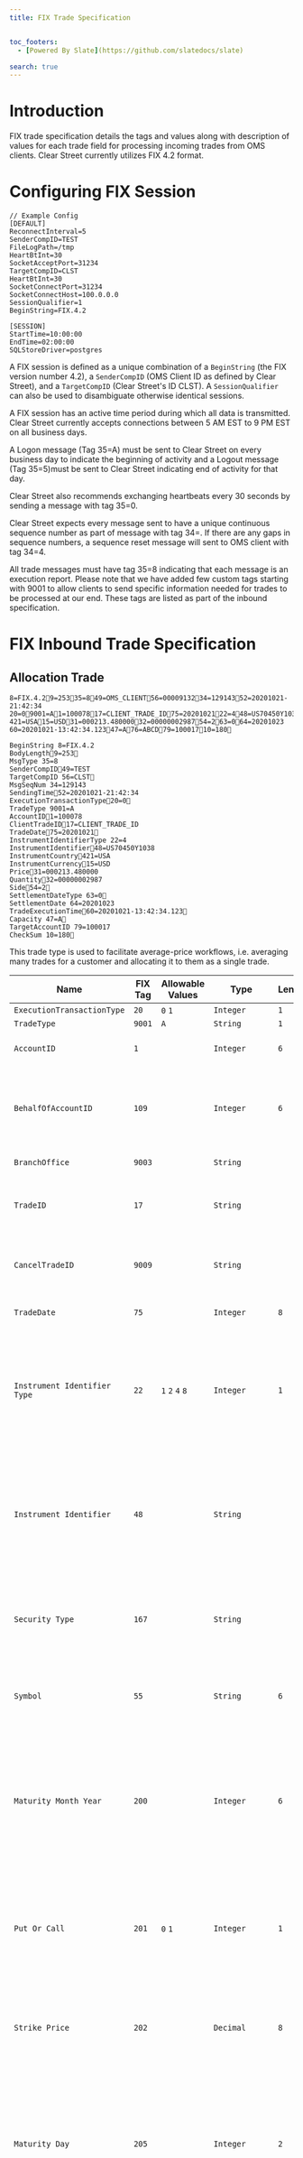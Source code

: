 ```yaml
---
title: FIX Trade Specification


toc_footers:
  - [Powered By Slate](https://github.com/slatedocs/slate)

search: true
---
```


# Introduction
FIX trade specification details the tags and values along with description of values for each trade field for processing incoming trades from OMS clients. Clear Street currently utilizes FIX 4.2 format.

# Configuring FIX Session

```
// Example Config
[DEFAULT]
ReconnectInterval=5
SenderCompID=TEST
FileLogPath=/tmp
HeartBtInt=30
SocketAcceptPort=31234
TargetCompID=CLST
HeartBtInt=30
SocketConnectPort=31234
SocketConnectHost=100.0.0.0
SessionQualifier=1
BeginString=FIX.4.2

[SESSION]
StartTime=10:00:00
EndTime=02:00:00
SQLStoreDriver=postgres
```
A FIX session is defined as a unique combination of a `BeginString` (the FIX version number 4.2), a
`SenderCompID` (OMS Client ID as defined by Clear Street), and a `TargetCompID` (Clear Street's ID CLST). A `SessionQualifier` can also be used to disambiguate otherwise identical sessions.

A FIX session has an active time period during which all data is transmitted. Clear Street currently accepts connections between 5 AM EST to 9 PM EST on all business days.

A Logon message (Tag 35=A) must be sent to Clear Street on every business day to indicate the beginning of activity and a Logout message (Tag 35=5)must be sent to Clear Street indicating end of activity for that day.

Clear Street also recommends exchanging heartbeats every 30 seconds by sending a message with tag 35=0.

Clear Street expects every message sent to have a unique continuous sequence number as part of message with tag 34=. If there are any gaps in sequence numbers, a sequence reset message will sent to OMS client with tag 34=4.

All trade messages must have tag 35=8 indicating that each message is an execution report. Please note that we have added few custom tags starting with 9001 to allow clients to send specific information needed for trades to be processed at our end. These tags are listed as part of the inbound specification.


# FIX Inbound Trade Specification

## Allocation Trade


```
8=FIX.4.29=25335=849=OMS_CLIENT56=0000913234=12914352=20201021-21:42:34
20=09001=A1=10007817=CLIENT_TRADE_ID75=2020102122=448=US70450Y1038
421=USA15=USD31=000213.48000032=0000000298754=263=064=20201023
60=20201021-13:42:34.12347=A76=ABCD79=10001710=180
```


```
BeginString 8=FIX.4.2
BodyLength9=253
MsgType 35=8
SenderCompID49=TEST
TargetCompID 56=CLST
MsgSeqNum 34=129143
SendingTime52=20201021-21:42:34
ExecutionTransactionType20=0
TradeType 9001=A
AccountID1=100078
ClientTradeID17=CLIENT_TRADE_ID
TradeDate75=20201021
InstrumentIdentifierType 22=4
InstrumentIdentifier48=US70450Y1038
InstrumentCountry421=USA
InstrumentCurrency15=USD
Price31=000213.480000
Quantity32=00000002987
Side54=2
SettlementDateType 63=0
SettlementDate 64=20201023
TradeExecutionTime60=20201021-13:42:34.123
Capacity 47=A
TargetAccountID 79=100017
CheckSum 10=180
```

This trade type is used to facilitate average-price workflows, i.e. averaging many
trades for a customer and allocating it to them as a single trade.

| Name | FIX Tag | Allowable Values | Type | Length | Required? | Description |
| - | - | - | - | - | - | - |
| `ExecutionTransactionType` | `20` | `0` `1` | `Integer` | `1` | `R` | `0-New` `1-Cancel` |
| `TradeType` | `9001` | `A` | `String` | `1` | `R` | `A-Allocation` |
| `AccountID` | `1` |  | `Integer` | `6` | `R` | Clear Street provided account id |
| `BehalfOfAccountID` | `109` |  | `Integer` | `6` | `O` | Clear Street provided account ID if this trade is on behalf of another account |
| `BranchOffice` | `9003` |  | `String` |  | `O` | Branch office for this trade |
| `TradeID` | `17` |  | `String` |  | `R` | Unique Trade ID for this trade. Must be unique across days |
| `CancelTradeID` | `9009` |  | `String` |  | `CR` | Original trade ID to cancel; Required for all Cancel trades |
| `TradeDate` | `75` |  | `Integer` | `8` | `R` | Trade Date in `YYYYMMDD` format |
| `Instrument Identifier Type` | `22` | `1` `2` `4` `8` | `Integer` | `1` | `CR` | `1-CUSIP 2-SEDOL 4-ISIN 8-TICKER` Required unless the instrument is an Option and tags 167, 55, 200, 201, 202, and 205 are provided. | `8` |
| `Instrument Identifier` | `48` |  | `String` |  | `CR` | Instrument Identifier based on tag 22 Required unless the instrument is an Option and tags 167, 55, 200, 201, 202, and 205 are provided. | `AAPL` |
| `Security Type` | `167` | | `String` | | `CR` | Indicates type of security. Required for Options where tags 22 or 48 are not provided. | `OPT` |
| `Symbol` | `55` | | `String` | `6` | `CR` | Ticker symbol. Required for Options where tags 22 or 48 are not provided. | `SPY` |
| `Maturity Month Year` | `200` | | `Integer` | `6` | `CR` | Month and year of the maturity for an Option. Maturity Month Year in format `YYYYMM`. Required for Options where tags 22 or 48 are not provided. | `202107` |
| `Put Or Call` | `201` | `0` `1` | `Integer` | `1` | `CR` | Indicates whether an Option is for a put or a call `0 = Put` `1 = Call` Required for Options where tags 22 or 48 are not provided. | `1` |
| `Strike Price` | `202` | | `Decimal` | `8` | `CR` | Strike Price for an Option. Required for Options where tags 22 or 48 are not provided. | `100.50` |
| `Maturity Day` | `205` | | `Integer` | `2` | `CR` | To be used in conjunction with Maturity Month Year `200` to sepcify a particular maturity date for an Option. Required for Options where tags 22 or 48 are not provided. | `30` | 
| `InstrumentCountry` | `421` |  | `String` | `3` | `R` | ISO 3166 alpha-3 country code where the instrument trades |
| `InstrumentCurrency` | `15` |  | `String` | `3` | `R` | ISO 4217 alpha-3 currency code in which the instrument trades |
| `Price` | `31` |  | `Decimal` |  | `R` | The price of the trade |
| `Quantity` | `32` |  | `Decimal` |  | `R` | The quantity of the trade (supports fractional quantities) |
| `RegisteredRep` | `9002` |  | `String` |  | `O` | Registered rep on this trade |
| `Side` | `54` | `1` `2` `5` `6` | `Integer` | `1` | `R` | `1-Buy` `2-Sell` `5-Sell Short` `6-Sell Exempt` |
| `PositionType` | `77` | `C` `O` | `String` | `1` | `O` | `C-Close ` `O-Open` |
| `SettlementCurrency` | `120` |  | `String` | `3` | `O` | ISO 4217 alpha-3 currency code in which the instrument trades |
| `SettlementDateType` | `63` | `0` `7` | `Integer` | `1` | `R` | `0-Regular` `7-When_Issued` |
| `SettlementDate` | `64` |  | `Integer` | `8` | `CR` | Defaults to 99991231 for when issued trades and not required for when issued trades. Settlement date in `YYYYMMDD` format |
| `Solicited` | `325` | `F` `T` | `String` | `1` | `O` | `F-Solicited` `T-Not Solicited` |
| `TradeExecutionTime` | `60` |  | `UTCTimestamp` |  | `R` | Timestamp of when the trade occurred in YYYYMMDD-HH:MM:SS.sss |
| `Capacity` | `47` | `A` `M` `P` `R` | `String` | `1` | `R` | `A-Agency` `M-Mixed` `P-Principal` `R-Riskless Principal` |
| `ContraSideQualifier` | `9004` | `5` `6` | `Integer` |  | `CR` | `5-Sell Short` `6-Sell Exempt` |
| `Commission` | `12` |  | `Decimal` |  | `O` | Commission charged or paid |
| `TargetAccountID` | `79` |  | `Integer` |  | `R` | Clear Street provided account ID  |
| `OmitSECFee` | `9005` | `F` `T` | `String` | `1` | `O` | True if SEC fees should not be applied |
| `OmitTAFFee` | `9006` | `F` `T` | `String` | `1` | `O` | True if TAF fees should not be applied |
| `OrderID` | `37` |  | `String` |  | `O` | Order ID to link all the executions in the average price account |


## Away Trade

```
8=FIX.4.29=26135=849=OMS_CLIENT56=0000913234=12914552=20201021-21:42:34
20=09001=W1=10007817=CLIENT_TRADE_ID75=2020102122=448=US70450Y1038
421=USA15=USD31=000213.48000032=0000000298754=263=064=20201023
60=20201021-13:42:34.12347=M440=0295375=ABCD76=WXYZ10=180
```

```
BeginString 8=FIX.4.2
BodyLength9=261
MsgType35=8
SenderCompID49=OMS_CLIENT
TargetCompID56=CLST
MsgSeqNum34=129145
SendingTime52=20201021-21:42:34
ExecutionTransactionType20=0
TradeType9001=W
AccountID1=100078
ClientTradeID17=CLIENT_TRADE_ID
TradeDate75=20201021
InstrumentIdentifierType22=4
InstrumentIdentifier 48=US70450Y1038
InstrumentCountry421=USA
InstrumentCurrency15=USD
Price31=000213.480000
Quantity32=00000002987
Side54=2
SettlementDateType63=0
SettlmenetDate64=20201023
TradeExecutionTime60=20201021-13:42:34.123
Capacity47=M
ContraClearingNum 440=0295
ContraMPID375=ABCD
ExecutingMPID 76=WXYZ
Checksum10=180
```
This trade type represents a customer executing away from Clear Street LLC. For example, direct customer of CLST routes
order for execution to Goldman.

| Name | FIX Tag | Allowable Values | Type | Length | Required? | Description |
| - | - | - | - | - | - | - | 
| `ExecutionTransactionType` | `20` | `0` `1` | `Integer` | `1` | `R` | `0-New` `1-Cancel` |
| `TradeType` | `9001` | `W` | `String` | `1` | `R` | `W-Away` |
| `AccountID` | `1` |  | `Integer` | `6` | `R` | Clear Street provided account id |
| `BehalfOfAccountID` | `109` |  | `Integer` | `6` | `O` | Clear Street provided account ID if this trade is on behalf of another account | 
| `BranchOffice` | `9003` |  | `String` |  | `O` | Branch office for this trade |
| `TradeID` | `17` |  | `String` |  | `R` | Unique Trade ID for this trade. Must be unique across days |
| `CancelTradeID` | `9009` |  | `String` |  | `CR` | Original trade ID to cancel; Required for all Cancel trades |
| `TradeDate` | `75` |  | `Integer` | `8` | `R` | Trade Date in `YYYYMMDD` format |
| `Instrument Identifier Type` | `22` | `1` `2` `4` `8` | `Integer` | `1` | `CR` | `1-CUSIP 2-SEDOL 4-ISIN 8-TICKER` Required unless the instrument is an Option and tags 167, 55, 200, 201, 202, and 205 are provided. | `8` |
| `Instrument Identifier` | `48` |  | `String` |  | `CR` | Instrument Identifier based on tag 22 Required unless the instrument is an Option and tags 167, 55, 200, 201, 202, and 205 are provided. | `AAPL` |
| `Security Type` | `167` | | `String` | | `CR` | Indicates type of security. Required for Options where tags 22 or 48 are not provided. | `OPT` |
| `Symbol` | `55` | | `String` | `6` | `CR` | Ticker symbol. Required for Options where tags 22 or 48 are not provided. | `SPY` |
| `Maturity Month Year` | `200` | | `Integer` | `6` | `CR` | Month and year of the maturity for an Option. Maturity Month Year in format `YYYYMM`. Required for Options where tags 22 or 48 are not provided. | `202107` |
| `Put Or Call` | `201` | `0` `1` | `Integer` | `1` | `CR` | Indicates whether an Option is for a put or a call `0 = Put` `1 = Call` Required for Options where tags 22 or 48 are not provided. | `1` |
| `Strike Price` | `202` | | `Decimal` | `8` | `CR` | Strike Price for an Option. Required for Options where tags 22 or 48 are not provided. | `100.50` |
| `Maturity Day` | `205` | | `Integer` | `2` | `CR` | To be used in conjunction with Maturity Month Year `200` to sepcify a particular maturity date for an Option. Required for Options where tags 22 or 48 are not provided. | `30` | 
| `InstrumentCountry` | `421` |  | `String` | `3` | `R` | ISO 3166 alpha-3 country code where the instrument trades |
| `InstrumentCurrency` | `15` |  | `String` | `3` | `R` | ISO 4217 alpha-3 currency code in which the instrument trades |
| `Price` | `31` |  | `Decimal` |  | `R` | The price of the trade |
| `Quantity` | `32` |  | `Decimal` |  | `R` | The quantity of the trade (supports fractional quantities) |
| `RegisteredRep` | `9002` |  | `String` |  | `O` | Registered rep on this trade |
| `Side` | `54` | `1` `2` `5` `6` | `Integer` | `1` | `R` | `1-Buy` `2-Sell` `5-Sell Short` `6-Sell Exempt` |
| `PositionType` | `77` | `C` `O` | `String` | `1` | `O` | `C-Close` `O-Open` |
| `SettlementCurrency` | `120` |  | `String` | `3` | `O` | ISO 4217 alpha-3 currency code in which the instrument trades |
| `SettlementDateType` | `63` | `0` `7` | `Integer` | `1` | `R` | `0-Regular` `7-When_Issued` |
| `SettlementDate` | `64` |  | `Integer` | `8` | `CR` | Defaults to 99991231 for when issued trades and not required for when issued trades. Settlement date in `YYYYMMDD` format |
| `Solicited` | `325` | `F` `T` | `String` | `1` | `O` | `F-Solicited` `T-Not Solicited` |
| `TradeExecutionTime` | `60` |  | `UTCTimestamp` |  | `R` | Timestamp of when the trade occurred in YYYYMMDD-HH:MM:SS.sss |
| `Capacity` | `47` | `A` `M` `P` `R` | `String` | `1` | `R` | `A-Agency` `M-Mixed` `P-Principal` `R-Riskless Principal` |
| `ContraClearingNumber` | `440` |  | `Integer` | `4` | `O` | Contra-party's clearing number, If not supplied the value will be derived from an internal MPID to clearing number mapping |
| `ContraMPID` | `375` |  | `String` | `4` | `R` | Contra-party's MPID |
| `ExecutingMPID` | `76` |  | `String` | `4` | `R` | Executing party's MPID |
| `ContraSideQualifier` | `9004` | `5` `6` | `Integer` |  | `CR` | `5-Sell Short` `6-Sell Exempt` |
| `MIC` | `30` |  | `String` | `4` | `O` | ISO 10383 Market Identifer Code for the exchange |
| `Commission` | `12` |  | `Decimal` |  | `O` | Commission charged or paid |
| `OmitSECFee` | `9005` | `F` `T` | `String` | `1` | `O` | True if SEC fees should not be applied |
| `OmitTAFFee` | `9006` | `F` `T` | `String` | `1` | `O` | True if TAF fees should not be applied |
| `LocateID` | `9007` |  | `String` |  | `CR` | Locate ID obtained for a short sale; Required for Sell Short |
| `LocateSource` | `9008` |  | `String` |  | `CR` | Firm supplying the locate (usually MPID); Required for Sell Short |
| `OrderID` | `37` |  | `String` |  | `O` | Order ID to link all the executions in the average price account |
| `NSCCClearing` | `9010` | `agu` `contra` `corr` `corr_fees` `qsr` | `String` |  | `O` | `agu` `contra` `corr` `corr_fees` `qsr` |



## Bilateral Trade

```
8=FIX.4.29=26135=849=OMS_CLIENT56=0000913234=12914152=20201021-21:42:34
20=09001=B1=10007817=CLIENT_TRADE_ID75=2020102122=448=US70450Y1038
421=USA15=USD31=000213.48000032=0000000298754=263=064=20201023
60=20201021-13:42:34.12347=M440=0295375=ABCD76=WXYZ10=180
```

```
BeginString 8=FIX.4.2
BodyLength9=261
MsgType35=8
SenderCompID49=OMS_CLIENT
TargetCompID56=CLST
MsgSeqNum34=129145
SendingTime52=20201021-21:42:34
ExecutionTransactionType20=0
TradeType9001=B
AccountID1=100078
ClientTradeID17=CLIENT_TRADE_ID
TradeDate75=20201021
InstrumentIdentifierType22=4
InstrumentIdentifier 48=US70450Y1038
InstrumentCountry421=USA
InstrumentCurrency15=USD
Price31=000213.480000
Quantity32=00000002987
Side54=2
SettlementDateType63=0
SettlmenetDate64=20201023
TradeExecutionTime60=20201021-13:42:34.123
Capacity47=M
ContraClearingNum 440=0295
ContraMPID375=ABCD
ExecutingMPID 76=WXYZ
Checksum10=180
```

This trade represents a trade between two trading entities. For example, trading firm XYZ buys 100 share of AAPL from
trading firm ABC.

| Name | FIX Tag | Allowable Values | Type | Length | Required? | Description |
| - | - | - | - | - | - | - |
| `ExecutionTransactionType` | `20` | `0` `1` | `Integer` | `1` | `R` | `0-New` `1-Cancel` |
| `TradeType` | `9001` | `B` | `String` | `1` | `R` | `B-Bilateral` |
| `AccountID` | `1` |  | `Integer` | `6` | `R` | Clear Street provided account id |
| `BehalfOfAccountID` | `109` |  | `Integer` | `6` | `O` | Clear Street provided account ID if this trade is on behalf of another account |
| `BranchOffice` | `9003` |  | `String` |  | `O` | Branch office for this trade |
| `TradeID` | `17` |  | `String` |  | `R` | Unique Trade ID for this trade. Must be unique across days |
| `CancelTradeID` | `9009` |  | `String` |  | `CR` | Original trade ID to cancel; Required for all Cancel trades |
| `Trade Date` | `75` |  | `Integer` | `8` | `R` | Trade Date in `YYYYMMDD` format |
| `Instrument Identifier Type` | `22` | `1` `2` `4` `8` | `Integer` | `1` | `CR` | `1-CUSIP 2-SEDOL 4-ISIN 8-TICKER` Required unless the instrument is an Option and tags 167, 55, 200, 201, 202, and 205 are provided. | `8` |
| `Instrument Identifier` | `48` |  | `String` |  | `CR` | Instrument Identifier based on tag 22 Required unless the instrument is an Option and tags 167, 55, 200, 201, 202, and 205 are provided. | `AAPL` |
| `Security Type` | `167` | | `String` | | `CR` | Indicates type of security. Required for Options where tags 22 or 48 are not provided. | `OPT` |
| `Symbol` | `55` | | `String` | `6` | `CR` | Ticker symbol. Required for Options where tags 22 or 48 are not provided. | `SPY` |
| `Maturity Month Year` | `200` | | `Integer` | `6` | `CR` | Month and year of the maturity for an Option. Maturity Month Year in format `YYYYMM`. Required for Options where tags 22 or 48 are not provided. | `202107` |
| `Put Or Call` | `201` | `0` `1` | `Integer` | `1` | `CR` | Indicates whether an Option is for a put or a call `0 = Put` `1 = Call` Required for Options where tags 22 or 48 are not provided. | `1` |
| `Strike Price` | `202` | | `Decimal` | `8` | `CR` | Strike Price for an Option. Required for Options where tags 22 or 48 are not provided. | `100.50` |
| `Maturity Day` | `205` | | `Integer` | `2` | `CR` | To be used in conjunction with Maturity Month Year `200` to sepcify a particular maturity date for an Option. Required for Options where tags 22 or 48 are not provided. | `30` | 
| `InstrumentCountry` | `421` |  | `String` | `3` | `R` | ISO 3166 alpha-3 country code where the instrument trades |
| `InstrumentCurrency` | `15` |  | `String` | `3` | `R` | ISO 4217 alpha-3 currency code in which the instrument trades |
| `Price` | `31` |  | `Decimal` |  | `R` | The price of the trade |
| `Quantity` | `32` |  | `Decimal` |  | `R` | The quantity of the trade (supports fractional quantities) |
| `RegisteredRep` | `9002` |  | `String` |  | `O` | Registered rep on this trade |
| `Side` | `54` | `1` `2` `5` `6` | `Integer` | `1` | `R` | `1-Buy` `2-Sell` `5-Sell Short` `6-Sell Exempt` |
| `PositionType` | `77` | `C` `O` | `String` | `1` | `O` | `C-Close ` `O-Open` |
| `SettlementCurrency` | `120` |  | `String` | `3` | `O` | ISO 4217 alpha-3 currency code in which the instrument trades |
| `SettlementDateType` | `63` | `0` `7` | `Integer` | `1` | `R` | `0-Regular` `7-When_Issued` |
| `SettlementDate` | `64` |  | `Integer` | `8` | `CR` | Defaults to 99991231 for when issued trades and not required for when issued trades. Settlement date in `YYYYMMDD` format |
| `Solicited` | `325` | `F` `T` | `String` | `1` | `O` | `F-Solicited` `T-Not Solicited` |
| `TradeExecutionTime` | `60` |  | `UTCTimestamp` |  | `R` | Timestamp of when the trade occurred in YYYYMMDD-HH:MM:SS.sss |
| `Capacity` | `47` | `A` `M` `P` `R` | `String` | `1` | `R` | `A-Agency` `M-Mixed` `P-Principal` `R-Riskless Principal` |
| `ContraClearing Number` | `440` |  | `Integer` | `4` | `O` | Contra-party's clearing number, If not supplied the value will be derived from an internal MPID to clearing number mapping |
| `ContraMPID` | `375` |  | `String` | `4` | `R` | Contra-party's MPID |
| `ExecutingMPID` | `76` |  | `String` | `4` | `R` |Executing party's MPID |
| `ContraSideQualifier` | `9004` | `5` `6` | `Integer` |  | `CR` | `5-Sell Short` `6-Sell Exempt` |
| `MIC` | `30` |  | `String` | `4` | `O` | ISO 10383 Market Identifer Code for the exchange |
| `Commission` | `12` |  | `Decimal` |  | `O` | Commission charged or paid |
| `OmitSECFee` | `9005` | `F` `T` | `String` | `1` | `O` | True if SEC fees should not be applied |
| `OmitTAFFee` | `9006` | `F` `T` | `String` | `1` | `O` | True if TAF fees should not be applied |
| `LocateID` | `9007` |  | `String` |  | `CR` | Locate ID obtained for a short sale; Required for Sell Short |
| `LocateSource` | `9008` |  | `String` |  | `CR` | Firm supplying the locate (usually MPID); Required for Sell Short |
| `OrderID` | `37` |  | `String` |  | `O` | Order ID to link all the executions in the average price account |
| `NSCC Clearing` | `9010` | `agu` `contra` `corr` `corr_fees` `qsr` | `String` | `O` | `agu` `contra` `corr` `corr_fees` `qsr` |
| `LastLiquidityInd` | `851` | `1` `2` `3` `4` | `Integer` |  | `O` | `1 - Added Liquidity` `2 - Removed Liquidity` `3 - Liquidity Routed Out` `4 - Netted Liquidity` | `1` |


## Exchange Trade

```
8=FIX.4.29=25135=849=OMS_CLIENT56=0000913234=12914452=20201021-21:42:34
20=09001=E1=10007817=CLIENT_TRADE_ID75=2020102122=448=US70450Y1038
421=USA15=USD31=000213.48000032=0000000298754=263=064=20201023
60=20201021-13:42:34.12347=R76=ABCD30=NYSE10=180
```

```
BeginString 8=FIX.4.2
BodyLength9=261
MsgType35=8
SenderCompID49=OMS_CLIENT
TargetCompID56=CLST
MsgSeqNum34=129145
SendingTime52=20201021-21:42:34
ExecutionTransactionType20=0
TradeType9001=E
AccountID1=100078
ClientTradeID17=CLIENT_TRADE_ID
TradeDate75=20201021
InstrumentIdentifierType22=4
InstrumentIdentifier 48=US70450Y1038
InstrumentCountry421=USA
InstrumentCurrency15=USD
Price31=000213.480000
Quantity32=00000002987
Side54=2
SettlementDateType63=0
SettlementDate64=20201023
TradeExecutionTime60=20201021-13:42:34.123
Capacity47=R
ExecutingMPID 76=WXYZ
MIC 30=NYSE
Checksum10=180
```

This trade represents a trade between a trading entity and an exchange. For example, trading firm XYX buys 100 shares of
AAPL directly on Nasdaq

| Name | FIX Tag | Allowable Values | Type | Length | Required? | Description |
| - | - | - | - | - | - | - |
| `ExecutionTransactionType` | `20` | `0` `1` | `Integer` | `1` | `R` | `0-New` `1-Cancel` |
| `TradeType` | `9001` | `E` | `String` | `1` | `R` | `E-Exchange` |
| `AccountID` | `1` |  | `Integer` | `6` | `R` | Clear Street provided account id |
| `BehalfOfAccountID` | `109` |  | `Integer` | `6` | `O` | Clear Street provided account ID if this trade is on behalf of another account |
| `BranchOffice` | `9003` |  | `String` |  | `O` | Branch office for this trade |
| `TradeID` | `17` |  | `String` |  | `R` | Unique Trade ID for this trade. Must be unique across days |
| `CancelTradeID` | `9009` |  | `String` |  | `CR` | Original trade ID to cancel; Required for all Cancel trades |
| `TradeDate` | `75` |  | `Integer` | `8` | `R` | Trade Date in `YYYYMMDD` format |
| `Instrument Identifier Type` | `22` | `1` `2` `4` `8` | `Integer` | `1` | `CR` | `1-CUSIP 2-SEDOL 4-ISIN 8-TICKER` Required unless the instrument is an Option and tags 167, 55, 200, 201, 202, and 205 are provided. | `8` |
| `Instrument Identifier` | `48` |  | `String` |  | `CR` | Instrument Identifier based on tag 22 Required unless the instrument is an Option and tags 167, 55, 200, 201, 202, and 205 are provided. | `AAPL` |
| `Security Type` | `167` | | `String` | | `CR` | Indicates type of security. Required for Options where tags 22 or 48 are not provided. | `OPT` |
| `Symbol` | `55` | | `String` | `6` | `CR` | Ticker symbol. Required for Options where tags 22 or 48 are not provided. | `SPY` |
| `Maturity Month Year` | `200` | | `Integer` | `6` | `CR` | Month and year of the maturity for an Option. Maturity Month Year in format `YYYYMM`. Required for Options where tags 22 or 48 are not provided. | `202107` |
| `Put Or Call` | `201` | `0` `1` | `Integer` | `1` | `CR` | Indicates whether an Option is for a put or a call `0 = Put` `1 = Call` Required for Options where tags 22 or 48 are not provided. | `1` |
| `Strike Price` | `202` | | `Decimal` | `8` | `CR` | Strike Price for an Option. Required for Options where tags 22 or 48 are not provided. | `100.50` |
| `Maturity Day` | `205` | | `Integer` | `2` | `CR` | To be used in conjunction with Maturity Month Year `200` to sepcify a particular maturity date for an Option. Required for Options where tags 22 or 48 are not provided. | `30` | 
| `InstrumentCountry` | `421` |  | `String` | `3` | `R` | ISO 3166 alpha-3 country code where the instrument trades |
| `InstrumentCurrency` | `15` |  | `String` | `3` | `R` | ISO 4217 alpha-3 currency code in which the instrument trades |
| `Price` | `31` |  | `Decimal` |  | `R` | The price of the trade |
| `Quantity` | `32` |  | `Decimal` |  | `R` | The quantity of the trade (supports fractional quantities) |
| `RegisteredRep` | `9002` |  | `String` |  | `O` | Registered rep on this trade |
| `Side` | `54` | `1` `2` `5` `6` | `Integer` | `1` | `R` | `1-Buy` `2-Sell` `5-Sell Short` `6-Sell Exempt` |
| `PositionType` | `77` | `C` `O` | `String` | `1` | `O` | `C-Close` `O-Open` |
| `SettlementCurrency` | `120` |  | `String` | `3` | `O` | ISO 4217 alpha-3 currency code in which the instrument trades |
| `SettlementDateType` | `63` | `0` `7` | `Integer` | `1` | `R` | `0-Regular` `7-When_Issued` |
| `SettlementDate` | `64` |  | `Integer` | `8` | `CR` | Defaults to 99991231 for when issued trades and not required for when issued trades. Settlement date in `YYYYMMDD` format |
| `Solicited` | `325` | `F` `T` | `String` | `1` | `O` | `F-Solicited` `T-Not Solicited` |
| `TradeExecutionTime` | `60` |  | `UTCTimestamp` |  | `R` | Timestamp of when the trade occurred in YYYYMMDD-HH:MM:SS.sss |
| `Capacity` | `47` | `A` `M` `P` `R` | `String` | `1` | `R` | `A-Agency` `M-Mixed` `P-Principal` `R-Riskless Principal` |
| `ExecutingMPID` | `76` |  | `String` | `4` | `R` | Executing party's MPID |
| `ContraSideQualifier` | `9004` | `5` `6` | `Integer` |  | `CR` | `5-Sell Short` `6-Sell Exempt` |
| `MIC` | `30` |  | `String` | `4` | `R` | ISO 10383 Market Identifer Code for the exchange |
| `Commission` | `12` |  | `Decimal` |  | `O` | Commission charged or paid |
| `OmitSECFee` | `9005` | `F` `T` | `String` | `1` | `O` | True if SEC fees should not be applied |
| `OmitTAFFee` | `9006` | `F` `T` | `String` | `1` | `O` | True if TAF fees should not be applied |
| `LocateID` | `9007` |  | `String` |  | `CR` | Locate ID obtained for a short sale; Required for Sell Short |
| `LocateSource` | `9008` |  | `String` |  | `CR` | Firm supplying the locate (usually MPID); Required for Sell Short |
| `OrderID` | `37` |  | `String` |  | `O` | Order ID to link all the executions in the average price account |
| `LastLiquidityInd` | `851` | `1` `2` `3` `4` | `Integer` |  | `O` | `1 - Added Liquidity` `2 - Removed Liquidity` `3 - Liquidity Routed Out` `4 - Netted Liquidity` | `1` |

## Transfer Trade

```
8=FIX.4.29=25335=849=OMS_CLIENT56=0000913234=12914252=20201021-21:42:34
20=09001=T1=10007817=CLIENT_TRADE_ID75=2020102122=448=US70450Y1038
421=USA15=USD31=000213.48000032=0000000298754=263=064=20201023
60=20201021-13:42:34.12347=P76=ABCD79=10001710=180
```

```
BeginString 8=FIX.4.2
BodyLength9=261
MsgType35=8
SenderCompID49=OMS_CLIENT
TargetCompID56=CLST
MsgSeqNum34=129145
SendingTime52=20201021-21:42:34
ExecutionTransactionType20=0
TradeType9001=T
AccountID1=100078
ClientTradeID17=CLIENT_TRADE_ID
TradeDate75=20201021
InstrumentIdentifierType22=4
InstrumentIdentifier 48=US70450Y1038
InstrumentCountry421=USA
InstrumentCurrency15=USD
Price31=000213.480000
Quantity32=00000002987
Side54=2
SettlementDateType63=0
SettlmenetDate64=20201023
TradeExecutionTime60=20201021-13:42:34.123
Capacity47=P
ExecutingMPID 76=WXYZ
TargetAccountID 79=100017
Checksum10=180
```

This trade type is to facilitate trade movement between Clear Street internal accounts. For example, trade movement from a proprietary account to an average price account.

| Name | FIX Tag | Allowable Values | Type | Length | Required? | Description |
| - | - | - | - | - | - | - |
| `ExecutionTransactionType` | `20` | `0` `1` | `Integer` | `1` | `R` | `0-New` `1-Cancel` |
| `TradeType` | `9001` | `T` | `String` | `1` | `R` | `T-Transfer` |
| `AccountID` | `1` |  | `Integer` | `6` | `R` | Clear Street provided account id |
| `BehalfOfAccountID` | `109` |  | `Integer` | `6` | `O` | Clear Street provided account ID if this trade is on behalf of another account |
| `BranchOffice` | `9003` |  | `String` |  | `O` | Branch office for this trade |
| `TradeID` | `17` |  | `String` |  | `R` | Unique Trade ID for this trade. Must be unique across days |
| `CancelTradeID` | `9009` |  | `String` |  | `CR` | Original trade ID to cancel; Required for all Cancel trades |
| `TradeDate` | `75` |  | `Integer` | `8` | `R` | Trade Date in `YYYYMMDD` format |
| `Instrument Identifier Type` | `22` | `1` `2` `4` `8` | `Integer` | `1` | `CR` | `1-CUSIP 2-SEDOL 4-ISIN 8-TICKER` Required unless the instrument is an Option and tags 167, 55, 200, 201, 202, and 205 are provided. | `8` |
| `Instrument Identifier` | `48` |  | `String` |  | `CR` | Instrument Identifier based on tag 22 Required unless the instrument is an Option and tags 167, 55, 200, 201, 202, and 205 are provided. | `AAPL` |
| `Security Type` | `167` | | `String` | | `CR` | Indicates type of security. Required for Options where tags 22 or 48 are not provided. | `OPT` |
| `Symbol` | `55` | | `String` | `6` | `CR` | Ticker symbol. Required for Options where tags 22 or 48 are not provided. | `SPY` |
| `Maturity Month Year` | `200` | | `Integer` | `6` | `CR` | Month and year of the maturity for an Option. Maturity Month Year in format `YYYYMM`. Required for Options where tags 22 or 48 are not provided. | `202107` |
| `Put Or Call` | `201` | `0` `1` | `Integer` | `1` | `CR` | Indicates whether an Option is for a put or a call `0 = Put` `1 = Call` Required for Options where tags 22 or 48 are not provided. | `1` |
| `Strike Price` | `202` | | `Decimal` | `8` | `CR` | Strike Price for an Option. Required for Options where tags 22 or 48 are not provided. | `100.50` |
| `Maturity Day` | `205` | | `Integer` | `2` | `CR` | To be used in conjunction with Maturity Month Year `200` to sepcify a particular maturity date for an Option. Required for Options where tags 22 or 48 are not provided. | `30` | 
| `InstrumentCountry` | `421` |  | `String` | `3` | `R` | ISO 3166 alpha-3 country code where the instrument trades |
| `InstrumentCurrency` | `15` |  | `String` | `3` | `R` | ISO 4217 alpha-3 currency code in which the instrument trades |
| `Price` | `31` |  | `Decimal` |  | `R` | The price of the trade |
| `Quantity` | `32` |  | `Decimal` |  | `R` | The quantity of the trade (supports fractional quantities) |
| `RegisteredRep` | `9002` |  | `String` |  | `O` | Registered rep on this trade |
| `Side` | `54` | `1` `2` `5` `6` | `Integer` | `1` | `R` | `1-Buy` `2-Sell` `5-Sell Short` `6-Sell Exempt` |
| `PositionType` | `77` | `C` `O` | `String` | `1` | `O` | `C-Close` `O-Open` |
| `SettlementCurrency` | `120` |  | `String` | `3` | `O` | ISO 4217 alpha-3 currency code in which the instrument trades |
| `SettlementDateType` | `63` | `0` `7` | `Integer` | `1` | `R` | `0-Regular` `7-When_Issued` |
| `SettlementDate` | `64` |  | `Integer` | `8` | `CR` | Defaults to 99991231 for when issued trades and not required for when issued trades. Settlement date in `YYYYMMDD` format |
| `Solicited` | `325` | `F` `T` | `String` | `1` | `O` | `F-Solicited` `T-Not Solicited` |
| `TradeExecutionTime` | `60` |  | `UTCTimestamp` |  | `R` | Timestamp of when the trade occurred in YYYYMMDD-HH:MM:SS.sss |
| `Capacity` | `47` | `A` `M` `P` `R` | `String` | `1` | `R` | `A-Agency` `M-Mixed` `P-Principal` `R-Riskless Principal` |
| `ContraSideQualifier` | `9004` | `5` `6` | `Integer` |  | `CR` | `5-Sell Short` `6-Sell Exempt` |
| `Commission` | `12` |  | `Decimal` |  | `O` | Commission charged or paid |
| `TargetAccountID` | `79` |  | `Integer` |  | `R` | Clear Street provided account ID  |
| `OmitSECFee` | `9005` | `F` `T` | `String` | `1` | `O` | True if SEC fees should not be applied |
| `OmitTAFFee` | `9006` | `F` `T` | `String` | `1` | `O` | True if TAF fees should not be applied |


# FIX Outbound (Response) Specification

| Name             | FIX Tag | Allowable Values | Type       | Description                                 | Example           |
| ---------------- | ------- | ---------------- | ---------- | ------------------------------------------- | ----------------- |
| `Trade Details` |  |  |  | FIX message received from OMS |  |
| `Response` | `9011` |  | `String` | ACK or NACK with reason | `accepted` |
